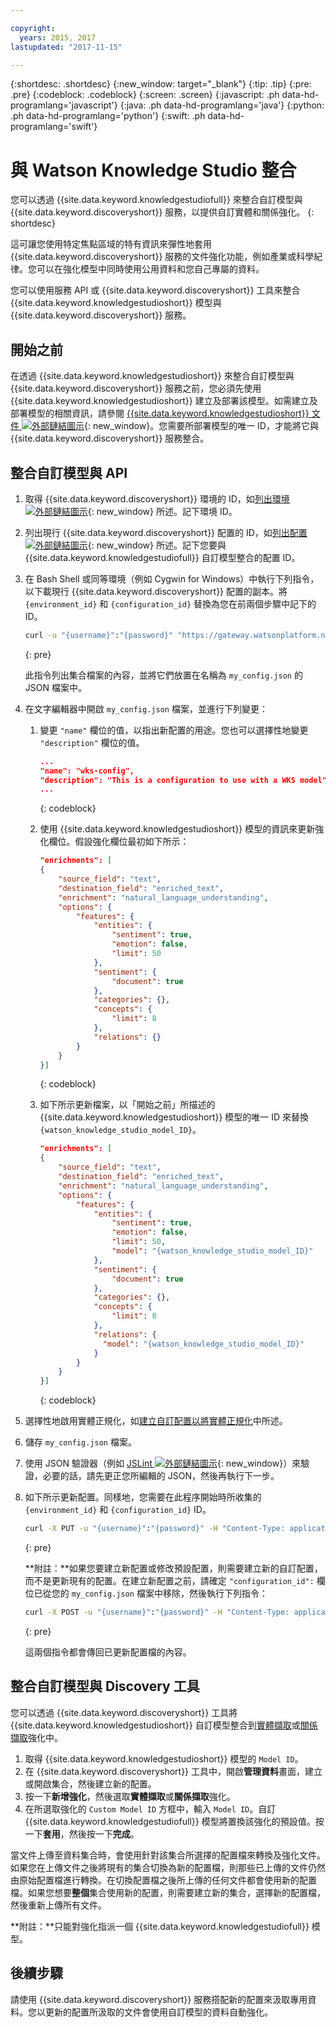```yaml
---

copyright:
  years: 2015, 2017
lastupdated: "2017-11-15"

---
```


{:shortdesc: .shortdesc}
{:new_window: target="_blank"}
{:tip: .tip}
{:pre: .pre}
{:codeblock: .codeblock}
{:screen: .screen}
{:javascript: .ph data-hd-programlang='javascript'}
{:java: .ph data-hd-programlang='java'}
{:python: .ph data-hd-programlang='python'}
{:swift: .ph data-hd-programlang='swift'}

# 與 Watson Knowledge Studio 整合

您可以透過 {{site.data.keyword.knowledgestudiofull}} 來整合自訂模型與 {{site.data.keyword.discoveryshort}} 服務，以提供自訂實體和關係強化。
{: shortdesc}

這可讓您使用特定焦點區域的特有資訊來彈性地套用 {{site.data.keyword.discoveryshort}} 服務的文件強化功能，例如產業或科學紀律。您可以在強化模型中同時使用公用資料和您自己專屬的資料。

您可以使用服務 API 或 {{site.data.keyword.discoveryshort}} 工具來整合 {{site.data.keyword.knowledgestudioshort}} 模型與 {{site.data.keyword.discoveryshort}} 服務。

## 開始之前

在透過 {{site.data.keyword.knowledgestudioshort}} 來整合自訂模型與 {{site.data.keyword.discoveryshort}} 服務之前，您必須先使用 {{site.data.keyword.knowledgestudioshort}} 建立及部署該模型。如需建立及部署模型的相關資訊，請參閱 [{{site.data.keyword.knowledgestudioshort}} 文件 ![外部鏈結圖示](../../icons/launch-glyph.svg "外部鏈結圖示")](https://console.bluemix.net/docs/services/knowledge-studio/tutorials-create-project.html#wks_tutintro){: new_window}。您需要所部署模型的唯一 ID，才能將它與 {{site.data.keyword.discoveryshort}} 服務整合。

## 整合自訂模型與 API

1.  取得 {{site.data.keyword.discoveryshort}} 環境的 ID，如[列出環境 ![外部鏈結圖示](../../icons/launch-glyph.svg "外部鏈結圖示")](https://www.ibm.com/watson/developercloud/discovery/api/v1/#list_environments){: new_window} 所述。記下環境 ID。
1.  列出現行 {{site.data.keyword.discoveryshort}} 配置的 ID，如[列出配置 ![外部鏈結圖示](../../icons/launch-glyph.svg "外部鏈結圖示")](https://www.ibm.com/watson/developercloud/discovery/api/v1/#list_configurations){: new_window} 所述。記下您要與 {{site.data.keyword.knowledgestudiofull}} 自訂模型整合的配置 ID。
1.  在 Bash Shell 或同等環境（例如 Cygwin for Windows）中執行下列指令，以下載現行 {{site.data.keyword.discoveryshort}} 配置的副本。將 `{environment_id}` 和 `{configuration_id}` 替換為您在前兩個步驟中記下的 ID。

    ```bash
    curl -u "{username}":"{password}" "https://gateway.watsonplatform.net/discovery/api/v1/environments/{environment_id}/configurations/{configuration_id}?version=2017-11-07" > my_config.json
    ```
    {: pre}

    此指令列出集合檔案的內容，並將它們放置在名稱為 `my_config.json` 的 JSON 檔案中。
1.  在文字編輯器中開啟 `my_config.json` 檔案，並進行下列變更：
    1.  變更 `"name"` 欄位的值，以指出新配置的用途。您也可以選擇性地變更 `"description"` 欄位的值。

        ```json
        ...
        "name": "wks-config",
        "description": "This is a configuration to use with a WKS model",
        ...
        ```
        {: codeblock}

    1.  使用 {{site.data.keyword.knowledgestudioshort}} 模型的資訊來更新強化欄位。假設強化欄位最初如下所示：

        ```json
        "enrichments": [
        {
            "source_field": "text",
            "destination_field": "enriched_text",
            "enrichment": "natural_language_understanding",
            "options": {
                "features": {
                    "entities": {
                        "sentiment": true,
                        "emotion": false,
                        "limit": 50
                    },
                    "sentiment": {
                        "document": true
                    },
                    "categories": {},
                    "concepts": {
                        "limit": 8
                    },
                    "relations": {}
                }
            }
        }]
        ```
        {: codeblock}

    1.  如下所示更新檔案，以「開始之前」所描述的 {{site.data.keyword.knowledgestudioshort}} 模型的唯一 ID 來替換 `{watson_knowledge_studio_model_ID}`。

        ```json
        "enrichments": [
        {
            "source_field": "text",
            "destination_field": "enriched_text",
            "enrichment": "natural_language_understanding",
            "options": {
                "features": {
                    "entities": {
                        "sentiment": true,
                        "emotion": false,
                        "limit": 50,
                        "model": "{watson_knowledge_studio_model_ID}"
                    },
                    "sentiment": {
                        "document": true
                    },
                    "categories": {},
                    "concepts": {
                        "limit": 8
                    },
                    "relations": {
                      "model": "{watson_knowledge_studio_model_ID}"
                    }
                }
            }
        }]
        ```
        {: codeblock}

1.  選擇性地啟用實體正規化，如[建立自訂配置以將實體正規化](/docs/services/discovery/normalize-entities.html)中所述。
1.  儲存 `my_config.json` 檔案。
1.  使用 JSON 驗證器（例如 [JSLint ![外部鏈結圖示](../../icons/launch-glyph.svg "外部鏈結圖示")](http://jslint.com){: new_window}）來驗證，必要的話，請先更正您所編輯的 JSON，然後再執行下一步。
1.  如下所示更新配置。同樣地，您需要在此程序開始時所收集的 `{environment_id}` 和 `{configuration_id}` ID。

    ```bash
    curl -X PUT -u "{username}":"{password}" -H "Content-Type: application/json" -d @my_config.json "https://gateway.watsonplatform.net/discovery/api/v1/environments/{environment_id}/configurations/{configuration_id}?version=2017-11-07"
    ```
    {: pre}

    **附註：**如果您要建立新配置或修改預設配置，則需要建立新的自訂配置，而不是更新現有的配置。在建立新配置之前，請確定 `"configuration_id":` 欄位已從您的 `my_config.json` 檔案中移除，然後執行下列指令：

    ```bash
    curl -X POST -u "{username}":"{password}" -H "Content-Type: application/json" -d @my_config.json "https://gateway.watsonplatform.net/discovery/api/v1/environments/{environment_id}/configurations?version=2017-11-07"
    ```
    {: pre}

    這兩個指令都會傳回已更新配置檔的內容。

## 整合自訂模型與 Discovery 工具

您可以透過 {{site.data.keyword.discoveryshort}} 工具將 {{site.data.keyword.knowledgestudioshort}} 自訂模型整合到[實體擷取](/docs/services/discovery/building.html#entity-extraction)或[關係擷取](/docs/services/discovery/building.html#relation-extraction)強化中。

1. 取得 {{site.data.keyword.knowledgestudioshort}} 模型的 `Model ID`。
1. 在 {{site.data.keyword.discoveryshort}} 工具中，開啟**管理資料**畫面，建立或開啟集合，然後建立新的配置。
1. 按一下**新增強化**，然後選取**實體擷取**或**關係擷取**強化。
1. 在所選取強化的 `Custom Model ID` 方框中，輸入 `Model ID`。自訂 {{site.data.keyword.knowledgestudiofull}} 模型將置換該強化的預設值。按一下**套用**，然後按一下**完成**。

當文件上傳至資料集合時，會使用針對該集合所選擇的配置檔來轉換及強化文件。如果您在上傳文件之後將現有的集合切換為新的配置檔，則那些已上傳的文件仍然由原始配置檔進行轉換。在切換配置檔之後所上傳的任何文件都會使用新的配置檔。如果您想要**整個**集合使用新的配置，則需要建立新的集合，選擇新的配置檔，然後重新上傳所有文件。

**附註：**只能對強化指派一個 {{site.data.keyword.knowledgestudiofull}} 模型。

## 後續步驟

請使用 {{site.data.keyword.discoveryshort}} 服務搭配新的配置來汲取專用資料。您以更新的配置所汲取的文件會使用自訂模型的資料自動強化。
